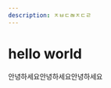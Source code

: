 ```yaml
---
description: ㅈㅂㄷㄼㅈㄷㄹ
---
```


# hello world

안녕하세요안녕하세요안녕하세요

<div id="github-profile-card" data-id="simsimjae" data-width="600px" data-height="300px" />
<script src="https://unpkg.com/github-profile-card-component@latest/lib/scripts/index.js"></script>
